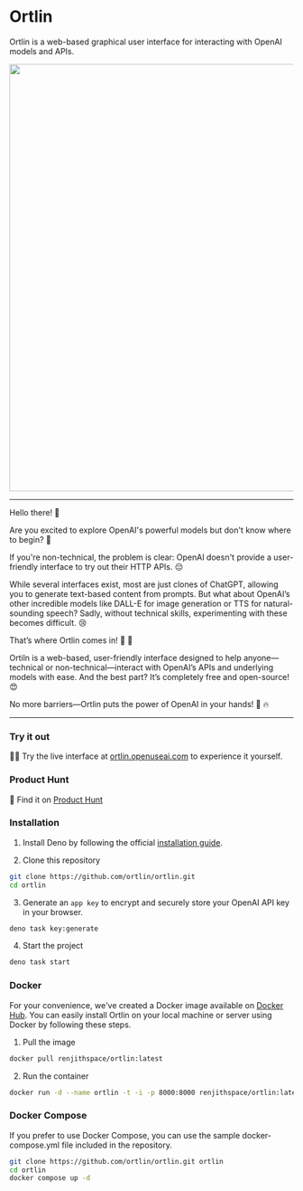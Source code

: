 # Ortlin

Ortlin is a web-based graphical user interface for interacting with OpenAI
models and APIs.

<a href="https://youtu.be/Fq5LTRUmMQA">
  <img src="https://github.com/user-attachments/assets/c749d89d-8f30-42a7-a8d4-4cca20ed06df" width="756" />
</a>

<hr />

Hello there! 👋

Are you excited to explore OpenAI's powerful models but don't know where to
begin? 🤔

If you're non-technical, the problem is clear: OpenAI doesn't provide a
user-friendly interface to try out their HTTP APIs. 😔

While several interfaces exist, most are just clones of ChatGPT, allowing you to
generate text-based content from prompts. But what about OpenAI’s other
incredible models like DALL-E for image generation or TTS for natural-sounding
speech? Sadly, without technical skills, experimenting with these becomes
difficult. 😢

That’s where Ortlin comes in! 🚀 🎉

Ortiln is a web-based, user-friendly interface designed to help anyone—technical
or non-technical—interact with OpenAI’s APIs and underlying models with ease.
And the best part? It’s completely free and open-source! 😍

No more barriers—Ortlin puts the power of OpenAI in your hands! 🎉 🔥

<hr />

### Try it out

👨‍💻 Try the live interface at
[ortlin.openuseai.com](https://ortlin.openuseai.com) to experience it yourself.

### Product Hunt

🚀 Find it on [Product Hunt](https://www.producthunt.com/posts/ortlin)

### Installation

1. Install Deno by following the official
   [installation guide](https://docs.deno.com/runtime/getting_started/installation/#download-and-install).

2. Clone this repository

```sh
git clone https://github.com/ortlin/ortlin.git
cd ortlin
```

3. Generate an `app key` to encrypt and securely store your OpenAI API key in
   your browser.

```sh
deno task key:generate
```

4. Start the project

```sh
deno task start
```

### Docker

For your convenience, we've created a Docker image available on
[Docker Hub](https://hub.docker.com/r/renjithspace/ortlin). You can easily
install Ortlin on your local machine or server using Docker by following these
steps.

1. Pull the image

```sh
docker pull renjithspace/ortlin:latest
```

2. Run the container

```sh
docker run -d --name ortlin -t -i -p 8000:8000 renjithspace/ortlin:latest
```

### Docker Compose

If you prefer to use Docker Compose, you can use the sample docker-compose.yml file included in the repository.

```sh
git clone https://github.com/ortlin/ortlin.git ortlin
cd ortlin
docker compose up -d
```
